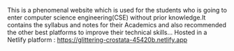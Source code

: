 This is a phenomenal website which is used for the students who is going to enter computer science engineering(CSE) without prior knowledge.It contains the syllabus and notes for their Academics and also recommended the other best platforms to improve their technical skills...
Hosted in a Netlify platform : https://glittering-crostata-45420b.netlify.app
